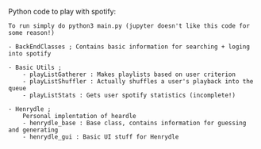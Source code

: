 Python code to play with spotify:
    
    To run simply do python3 main.py (jupyter doesn't like this code for some reason!)
    
    - BackEndClasses ; Contains basic information for searching + loging into spotify

    - Basic Utils ;
        - playListGatherer : Makes playlists based on user criterion
        - playListShuffler : Actually shuffles a user's playback into the queue
        - playListStats : Gets user spotify statistics (incomplete!)
    
    - Henrydle ;
        Personal implentation of heardle
        - henrydle_base : Base class, contains information for guessing and generating 
        - henrydle_gui : Basic UI stuff for Henrydle

